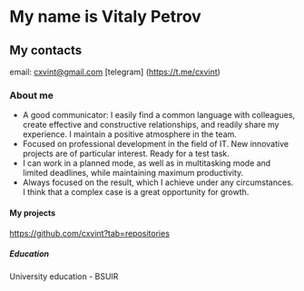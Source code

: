 # My name is Vitaly Petrov

## My contacts

email: cxvint@gmail.com
[telegram] (https://t.me/cxvint)

### About me

- A good communicator: I easily find a common language with colleagues, create effective and constructive relationships, and readily share my experience. I maintain a positive atmosphere in the team.
- Focused on professional development in the field of IT. New innovative projects are of particular interest. Ready for a test task.
- I can work in a planned mode, as well as in multitasking mode and limited deadlines, while maintaining maximum productivity.
- Always focused on the result, which I achieve under any circumstances. I think that a complex case is a great opportunity for growth.

#### My projects

https://github.com/cxvint?tab=repositories

##### Education

University education - BSUIR
